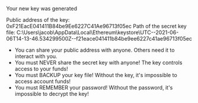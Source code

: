 Your new key was generated

Public address of the key:   0xF21EacE041411B84be9Ee6227C41Ae96713f05ec
Path of the secret key file: C:\Users\jacob\AppData\Local\Ethereum\keystore\UTC--2021-06-06T14-13-46.534299500Z--f21eace041411b84be9ee6227c41ae96713f05ec

- You can share your public address with anyone. Others need it to interact with you.
- You must NEVER share the secret key with anyone! The key controls access to your funds!
- You must BACKUP your key file! Without the key, it's impossible to access account funds!
- You must REMEMBER your password! Without the password, it's impossible to decrypt the key!




